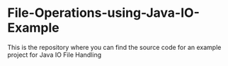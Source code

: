 # File-Operations-using-Java-IO-Example
This is the repository where you can find the source code for an example project for Java IO File Handling

